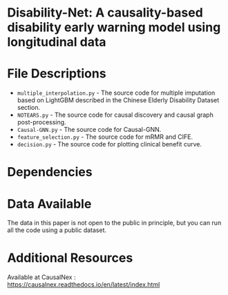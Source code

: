 # Disability-Net: A causality-based disability early warning model using longitudinal data
# File Descriptions
* `multiple_interpolation.py` - The source code for multiple imputation based on LightGBM described in the Chinese Elderly Disability Dataset section.
* `NOTEARS.py` - The source code for causal discovery and causal graph post-processing.
* `Causal-GNN.py` - The source code for Causal-GNN.
* `feature_selection.py` - The source code for mRMR and CIFE.
* `decision.py` - The source code for plotting clinical benefit curve.
# Dependencies
# Data Available
The data in this paper is not open to the public in principle, but you can run all the code using a public dataset.
# Additional Resources
Available at CausalNex : https://causalnex.readthedocs.io/en/latest/index.html
